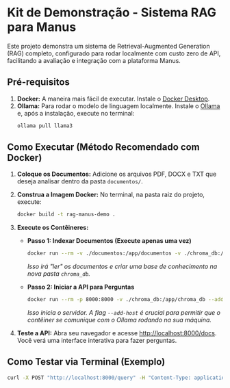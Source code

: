 # Kit de Demonstração - Sistema RAG para Manus

Este projeto demonstra um sistema de Retrieval-Augmented Generation (RAG) completo, configurado para rodar localmente com custo zero de API, facilitando a avaliação e integração com a plataforma Manus.

## Pré-requisitos

1.  **Docker:** A maneira mais fácil de executar. Instale o [Docker Desktop](https://www.docker.com/products/docker-desktop/).
2.  **Ollama:** Para rodar o modelo de linguagem localmente. Instale o [Ollama](https://ollama.com/) e, após a instalação, execute no terminal:
    ```bash
    ollama pull llama3
    ```

## Como Executar (Método Recomendado com Docker)

1.  **Coloque os Documentos:** Adicione os arquivos PDF, DOCX e TXT que deseja analisar dentro da pasta `documentos/`.
2.  **Construa a Imagem Docker:** No terminal, na pasta raiz do projeto, execute:
    ```bash
    docker build -t rag-manus-demo .
    ```
3.  **Execute os Contêineres:**
    * **Passo 1: Indexar Documentos (Execute apenas uma vez)**
        ```bash
        docker run --rm -v ./documentos:/app/documentos -v ./chroma_db:/app/chroma_db rag-manus-demo python 1_indexar_documentos.py
        ```
        *Isso irá "ler" os documentos e criar uma base de conhecimento na nova pasta `chroma_db`.*

    * **Passo 2: Iniciar a API para Perguntas**
        ```bash
        docker run --rm -p 8000:8000 -v ./chroma_db:/app/chroma_db --add-host=host.docker.internal:host-gateway rag-manus-demo
        ```
        *Isso inicia o servidor. A flag `--add-host` é crucial para permitir que o contêiner se comunique com o Ollama rodando na sua máquina.*

4.  **Teste a API:** Abra seu navegador e acesse [http://localhost:8000/docs](http://localhost:8000/docs). Você verá uma interface interativa para fazer perguntas.

## Como Testar via Terminal (Exemplo)

```bash
curl -X POST "http://localhost:8000/query" -H "Content-Type: application/json" -d '{"question": "Qual o procedimento de segurança para a máquina A?"}'
```

